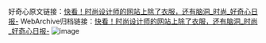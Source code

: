 好奇心原文链接：[快看！时尚设计师的网站上除了衣服，还有脑洞_时尚_好奇心日报-](https://www.qdaily.com/articles/12542.html)
WebArchive归档链接：[快看！时尚设计师的网站上除了衣服，还有脑洞_时尚_好奇心日报-](http://web.archive.org/web/20190623172757/https://www.qdaily.com/articles/12542.html)
![image](http://ww3.sinaimg.cn/large/007d5XDply1g3wju79p3zj30u06ajhdt)